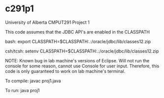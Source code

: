 c291p1
======

University of Alberta CMPUT291 Project 1

This code assumes that the JDBC API's are enabled in the CLASSPATH

bash:
    export CLASSPATH=$CLASSPATH\:.:/oracle/jdbc/lib/classes12.zip

csh/tcsh:
    setenv CLASSPATH=$CLASSPATH\:.:/oracle/jdbc/lib/classes12.zip

NOTE: Known bug in lab machine's versions of Eclipse.
      Will not run the console for some reason, cannot use Console for user input.
      Therefore, this code is only guaranteed to work on lab machine's terminal.


To compile:
javac proj1.java

To run:
java proj1